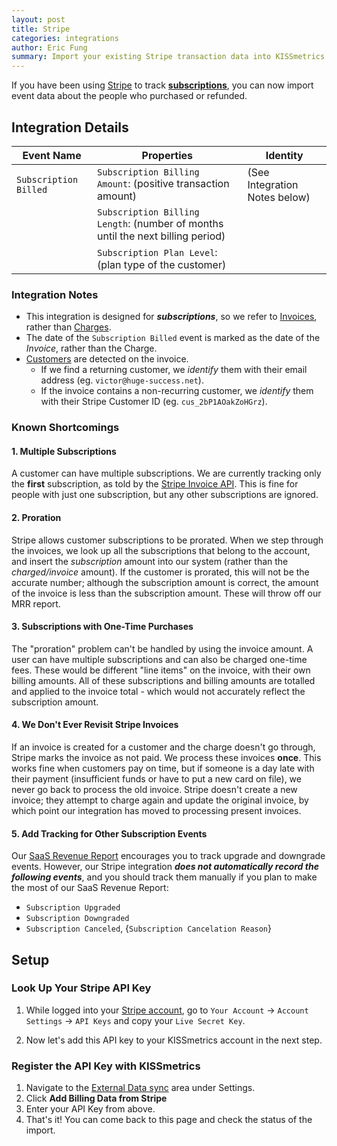 ```yaml
---
layout: post
title: Stripe
categories: integrations
author: Eric Fung
summary: Import your existing Stripe transaction data into KISSmetrics.
---
```

If you have been using [Stripe][stripe] to track [**subscriptions**][subscriptions], you can now import event data about the people who purchased or refunded.

## Integration Details

Event Name | Properties | Identity
-----------| ---------- | --------
`Subscription Billed` | `Subscription Billing Amount`: (positive transaction amount) | (See Integration Notes below)
        | `Subscription Billing Length`: (number of months until the next billing period) |
        | `Subscription Plan Level`: (plan type of the customer) |

### Integration Notes

* This integration is designed for ***subscriptions***, so we refer to [Invoices][stripe-invoice], rather than [Charges][stripe-charge].
* The date of the `Subscription Billed` event is marked as the date of the *Invoice*, rather than the Charge.
* [Customers][stripe-customer] are detected on the invoice.
  * If we find a returning customer, we *identify* them with their email address (eg. `victor@huge-success.net`).
  * If the invoice contains a non-recurring customer, we *identify* them with their Stripe Customer ID (eg. `cus_2bP1AOakZoHGrz`).

### Known Shortcomings

#### 1. Multiple Subscriptions

A customer can have multiple subscriptions. We are currently tracking only the **first** subscription, as told by the [Stripe Invoice API][stripe-invoice]. This is fine for people with just one subscription, but any other subscriptions are ignored.

#### 2. Proration

Stripe allows customer subscriptions to be prorated. When we step through the invoices, we look up all the subscriptions that belong to the account, and insert the *subscription* amount into our system (rather than the *charged/invoice* amount). If the customer is prorated, this will not be the accurate number; although the subscription amount is correct, the amount of the invoice is less than the subscription amount. These will throw off our MRR report.

#### 3. Subscriptions with One-Time Purchases

The "proration" problem can't be handled by using the invoice amount. A user can have multiple subscriptions and can also be charged one-time fees. These would be different "line items" on the invoice, with their own billing amounts. All of these subscriptions and billing amounts are totalled and applied to the invoice total - which would not accurately reflect the subscription amount.

#### 4. We Don't Ever Revisit Stripe Invoices

If an invoice is created for a customer and the charge doesn't go through, Stripe marks the invoice as not paid. We process these invoices **once**. This works fine when customers pay on time, but if someone is a day late with their payment (insufficient funds or have to put a new card on file), we never go back to process the old invoice. Stripe doesn't create a new invoice; they attempt to charge again and update the original invoice, by which point our integration has moved to processing present invoices.

#### 5. Add Tracking for Other Subscription Events

Our [SaaS Revenue Report][saas-rr] encourages you to track upgrade and downgrade events. However, our Stripe integration ***does not automatically record the following events***, and you should track them manually if you plan to make the most of our SaaS Revenue Report:

* `Subscription Upgraded`
* `Subscription Downgraded`
* `Subscription Canceled`, {`Subscription Cancelation Reason`}

## Setup

<a name="look-up-your-stripe-api-key"></a>
### Look Up Your Stripe API Key

1. While logged into your [Stripe account][stripekey], go to `Your Account` -> `Account Settings` -> `API Keys` and copy your `Live Secret Key`.

2. Now let's add this API key to your KISSmetrics account in the next step.

### Register the API Key with KISSmetrics

1. Navigate to the [External Data sync][external-data] area under Settings.
2. Click **Add Billing Data from Stripe**
3. Enter your API Key from above.
4. That's it! You can come back to this page and check the status of the import.

[external-data]: https://app.kissmetrics.com/external_data
[mapping]: https://app.kissmetrics.com/mapping
[saas-rr]: /best-practices/saas-revenue-essentials.html

[stripe]: https://stripe.com/
[subscriptions]: https://stripe.com/docs/subscriptions
[stripekey]: https://manage.stripe.com/account/apikeys
[stripe-customer]: https://stripe.com/docs/api#customers
[stripe-charge]: https://stripe.com/docs/api#charges
[stripe-invoice]: https://stripe.com/docs/api#invoices
